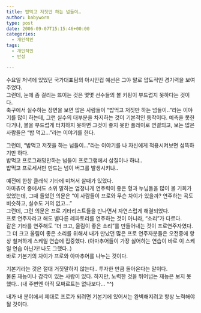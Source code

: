 ```yaml
---
title: 밥먹고 저짓만 하는 넘들이…
author: babyworm
type: post
date: 2006-09-07T15:15:46+00:00
categories:
  - 개인적인
tags:
  - 개인적인
  - 반성

---
```

수요일 저녁에 있었던 국가대표팀의 아시안컵 예선은 그야 말로 압도적인 경기력을 보여주었다.<br>
그런데, 눈에 좀 걸리는 뜨이는 것은 몇몇 선수들의 볼 키핑이 부드럽지 못하다는 것이다.<br>
축구에서 실수하는 장면을 보면 많은 사람들이 “밥먹고 저짓만 하는 넘들이..”라는 이야기를 많이 하는데, 그런 실수의 대부분을 차지하는 것이 기본적인 동작이다. 예측을 못한다거나, 볼을 부드럽게 터치하지 못하면 그것이 좋지 못한 플레이로 연결되고, 보는 많은 사람들은 “밥 먹고…”라는 이야기를 한다.

그런데, “밥먹고 저짓을 하는 넘들이…”라는 이야기를 나 자신에게 적용시켜보면 섬뜩하기만 하다.<br>
밥먹고 프로그래밍만하는 넘들이 프로그램에서 삽질이나 하냐..<br>
밥먹고 프로세서만 만드는 넘이 버그를 발생시키냐..

예전에 한창 클래식 기타에 미쳐서 살때가 있었다.<br>
아마츄어 중에서도 소위 말하는 엄청나게 연주력이 좋은 형과 누님들을 많이 볼 기회가 있었는데, 그때 들었던 의문은 “이 사람들이 프로와 무슨 차이가 있을까? 연주하는 곡도 비슷하고, 실수도 거의 없고…”<br>
그런데, 그런 의문은 프로 기타리스트들을 만나면서 자연스럽게 해결되었다.<br>
프로 연주자라고 해도 별다른 레파토리를 연주하는 것이 아니라, “소리”가 다르다.<br>
같은 기타를 연주해도 “더 크고, 울림이 좋은 소리”를 만들어내는 것이 프로연주자였다.<br>
그 더 크고 울림이 좋은 소리를 위해서 내가 만났던 많은 프로 연주자분들은 오전중에 항상 철저하게 스케일 연습에 집중했다. (아마추어들이 가장 싫어하는 연습이 바로 이 스케일 연습 아닌가! 나도 그랬다..)<br>
바로 기본기의 차이가 프로와 아마추어를 나누는 것이다.

기본기라는 것은 절대 거짓말하지 않는다.. 투자한 만큼 돌아온다는 말이다.<br>
물론 재능이나 감각이 있는 사람이 있다. 하지만, 노력한 것을 뛰어넘는 재능은 보지 못했다.. (내 주변엔 아직 모짜르트는 없나보다… ^^)

내가 내 분야에서 제대로 프로가 되려면 기본기에 있어서는 완벽해지려고 항상 노력해야 될 것이다.
